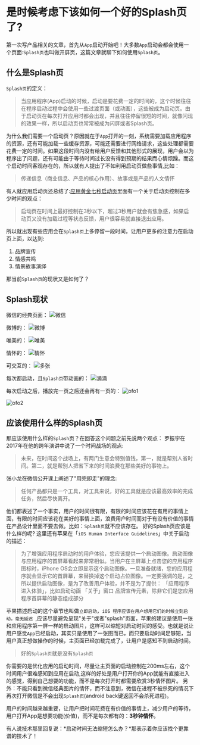 # 是时候考虑下该如何一个好的Splash页了?
第一次写产品相关的文章，首先从`App`启动开始吧！大多数`App`启动会都会使用一个页面:`Splash页`也叫做开屏页，这篇文章就聊下如何使用`Splash页`。
## 什么是Splash页
`Splash页`的定义：
>当应用程序(App)启动的时候，启动是要花费一定的时间的，这个时候往往在程序启动过程中会使用一些过渡页面（或动画），这些被成为启动页。由于启动页在每次打开应用时都会出现，并且往往停留很短的时间，就像闪现的效果一样，所以启动页也常常被成为闪屏或者Splash页。

为什么我们需要一个启动页？原因就在于`App`打开的一刻，系统需要加载应用程序的资源，还有可能加载一些缓存资源，可能还需要进行网络请求，这些处理都需要花费一定的时间。如果这段时间内没有给用户反馈和其他形式的展现，用户会以为程序出了问题，还有可能由于等待时间过长没有得到预期的结果而心情烦躁。而这个启动时间客观存在的，所以就有人提出了不如利用启动页做些事情,比如：
>传递信息（商业信息、产品的核心作用）、故事或是产品的人文情怀

有人就应用启动页还总结了:[应用黄金七秒启动页](http://www.leiphone.com/news/201406/1023-warlial-sevensec.html)里面有一个关于启动页控制在多少时间的观点：
>启动页在时间上最好控制在3秒以下，超过3秒用户就会有焦急感，如果启动页又没有加载过程等状态反馈，用户很容易就直接退出应用。

所以就出现有些应用会在`Splash页`上多停留一段时间，让用户更多的注意力在启动页上面，以达到:
1. 品牌宣传
2. 情感共鸣
3. 情景故事演绎

那当前`Splash页`的现状又是如何了？
## Splash现状
微信的经典页面：
![微信](http://upload-images.jianshu.io/upload_images/22188-0cd86519b530ecec.jpg?imageMogr2/auto-orient/strip%7CimageView2/2/w/400)

微博的：
![微博](http://upload-images.jianshu.io/upload_images/22188-d3661d6ecf485c5f.jpg?imageMogr2/auto-orient/strip%7CimageView2/2/w/400)

唯美的：
![唯美](http://upload-images.jianshu.io/upload_images/22188-efaac5bf4bb4efd4.jpg?imageMogr2/auto-orient/strip%7CimageView2/2/w/400)

情怀的：
![情怀](http://upload-images.jianshu.io/upload_images/22188-22e7f0bbb44353ea.jpg?imageMogr2/auto-orient/strip%7CimageView2/2/w/400)

可交互的：
![多张](http://upload-images.jianshu.io/upload_images/22188-6be88a5fa0ea6b42.jpg?imageMogr2/auto-orient/strip%7CimageView2/2/w/400)

每次都启动，且`Splash页`带动画的：
![滴滴](http://upload-images.jianshu.io/upload_images/22188-f2d6148cbdbc0239.jpg?imageMogr2/auto-orient/strip%7CimageView2/2/w/400)

每次启动之后，播放完一页之后还会再有一页的：
![ofo1](http://upload-images.jianshu.io/upload_images/22188-6d79dca722f29fd3.jpg?imageMogr2/auto-orient/strip%7CimageView2/2/w/340)

![ofo2](http://upload-images.jianshu.io/upload_images/22188-2050945b21691cb6.jpg?imageMogr2/auto-orient/strip%7CimageView2/2/w/340)



## 应该使用什么样的Splash页
那应该使用什么样的`Splash`页？在回答这个问题之前先说两个观点：
罗振宇在2017年在他的跨年演讲中说了一个时间战场的观点:
>未来，在时间这个战场上，有两门生意会特别值钱，第一，就是帮别人省时间。第二，就是帮别人把省下来的时间浪费在那些美好的事物上。

张小龙在微信公开课上阐述了"用完即走"的理念:
>任何产品都只是一个工具，对工具来说，好的工具就是应该最高效率的完成任务，然后尽快离开。

他们都表述了一个事实，用户的时间很有限，有限的时间应该花在有用的事情上面，有限的时间应该花在美好的事情上面，浪费用户时间而对于有没有价值的事情在产品设计里面不要去做。比如：`Splash页`就不应该存在。
好的Splash页应该是什么样的呢?
这里还有苹果在「`iOS Human Interface Guidelines`」中关于启动的描述：
>为了增强应用程序启动时的用户体验，您应该提供一个启动图像。启动图像与应用程序的首屏幕看起来非常相似。当用户在主屏幕上点击您的应用程序图标时，iPhone OS会立即显示这个启动图像。一旦准备就绪，您的应用程序就会显示它的首屏幕，来替换掉这个启动占位图像。一定要强调的是，之所以提供启动图像，是为了改善用户体验，并不是为了提供：
「应用程序进入体验」，比如启动动画
「关于」窗口
品牌宣传元素，除非它们是您应用程序首屏幕的静态组成部分

苹果描述启动的这个章节也叫做`立即启动`，`iOS 程序应该在用户想用它们的时候立刻启动，毫无延迟 `,应该尽量避免呈现"关于"或者"splash"页面，苹果的建议是使用一张和应用程序第一屏一样的启动图片，这样可以缩短对启动时间的感受。也就是说让用户感觉`App`已经启动，其实只是使用了一张图而已，而只要启动时间足够短，当用户真正想做操作的时候，主页面已经加载完成了，让用户是感知不到启动时间。
>好的`Splash页`就是没有`Splash页`

你需要的是优化应用的启动时间，尽量让主页面的启动控制在200ms左右，这个时间用户很难感知到应用在启动,这样的好处是用户打开你的App就能有直接进入的感觉，得到自己想要的功能，而不是每次打开时都需要欣赏3秒情怀图片。
另外：不能只看到微信经典图片的情怀，而不注意到，微信在进程不被杀死的情况下再次打开微信是不会出现`Splash页`(android back键返回不会杀死进程)。

用户的时间越来越重要，让用户把时间花费在有价值的事情上，减少用户的等待，用户打开App是想要功能(价值)，而不是每次都有的：**3秒钟情怀**。

有人说技术那里回复说：*启动时间无法缩短怎么办？*那表示着你应该找个更靠谱的技术了！
